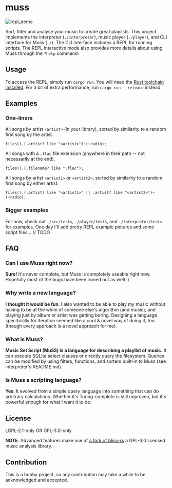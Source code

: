 # muss

![repl_demo](https://raw.githubusercontent.com/NGnius/muss/master/extras/demo.png)

Sort, filter and analyse your music to create great playlists.
This project implements the interpreter (`./interpreter`), music player (`./player`), and CLI interface for Muss (`./`).
The CLI interface includes a REPL for running scripts.
The REPL interactive mode also provides more details about using Muss through the `?help` command.

## Usage
To access the REPL, simply run `cargo run`. You will need the [Rust toolchain installed](https://rustup.rs/). For a bit of extra performance, run `cargo run --release` instead.

## Examples

### One-liners

All songs by artist `<artist>` (in your library), sorted by similarity to a random first song by the artist.
```muss
files().(.artist? like "<artist>")~(~radio);
```

All songs with a `.flac` file extension (anywhere in their path -- not necessarily at the end).
```muss
files().(.filename? like ".flac");
```

All songs by artist `<artist1>` or `<artist2>`, sorted by similarity to a random first song by either artist.
```muss
files().(.artist? like "<artist1>" || .artist? like "<artist2>")~(~radio);
```

### Bigger examples

For now, check out `./src/tests`, `./player/tests`, and `./interpreter/tests` for examples.
One day I'll add pretty REPL example pictures and some script files...
// TODO

## FAQ

### Can I use Muss right now?
**Sure!** It's never complete, but Muss is completely useable right now. Hopefully most of the bugs have been ironed out as well :)

### Why write a new language?
**I thought it would be fun**. I also wanted to be able to play my music without having to be at the whim of someone else's algorithm (and music), and playing just by album or artist was getting boring. Designing a language specifically for iteration seemed like a cool & novel way of doing it, too (though every approach is a novel approach for me).

### What is Muss?
**Music Set Script (MuSS) is a language for describing a playlist of music.** It can execute SQLite select clauses or directly query the filesystem. Queries can be modified by using filters, functions, and sorters built-in to Muss (see interpreter's README.md).

### Is Muss a scripting language?
**Yes**. It evolved from a simple query language into something that can do arbitrary calculations. Whether it's Turing-complete is still unproven, but it's powerful enough for what I want it to do.


## License

LGPL-2.1-only OR GPL-3.0-only

**NOTE**: Advanced features make use of [a fork of bliss-rs](https://github.com/NGnius/bliss-rs) a GPL-3.0 licensed music analysis library.

## Contribution

This is a hobby project, so any contribution may take a while to be acknowledged and accepted.
